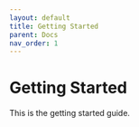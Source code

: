```yaml
---
layout: default
title: Getting Started
parent: Docs
nav_order: 1
---
```


# Getting Started

This is the getting started guide.
